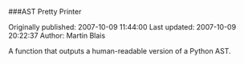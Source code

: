 ###AST Pretty Printer

Originally published: 2007-10-09 11:44:00
Last updated: 2007-10-09 20:22:37
Author: Martin Blais

A function that outputs a human-readable version of a Python AST.